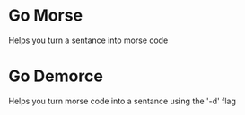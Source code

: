# Go Morse
Helps you turn a sentance into morse code
# Go Demorce
Helps you turn morse code into a sentance using the '-d' flag
